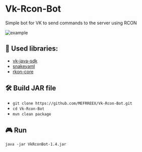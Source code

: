 # Vk-Rcon-Bot
Simple bot for VK to send commands to the server using RCON

![example](https://i.imgur.com/DH8hsSV.png)

## 📃 Used libraries: 
- [vk-java-sdk](https://github.com/VKCOM/vk-java-sdk) 
- [snakeyaml](https://github.com/snakeyaml/snakeyaml) 
- [rkon-core](https://github.com/kr5ch/rkon-core) 


## 🛠 Build JAR file
- `git clone https://github.com/MEFRREEX/Vk-Rcon-Bot.git`
- `cd Vk-Rcon-Bot`
- `mvn clean package`

## 🎮 Run
`java -jar VkRconBot-1.4.jar`
